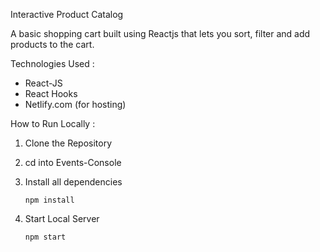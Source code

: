 Interactive Product Catalog

 A basic shopping cart built using Reactjs that lets you sort, filter and add products to the cart.
 
Technologies Used :
  * React-JS
  * React Hooks
  * Netlify.com (for hosting)
  
How to Run Locally :

1. Clone the Repository

2. cd into Events-Console
      
3. Install all dependencies
      
      `npm install`
      
4. Start Local Server
      
      `npm start`
 
 
